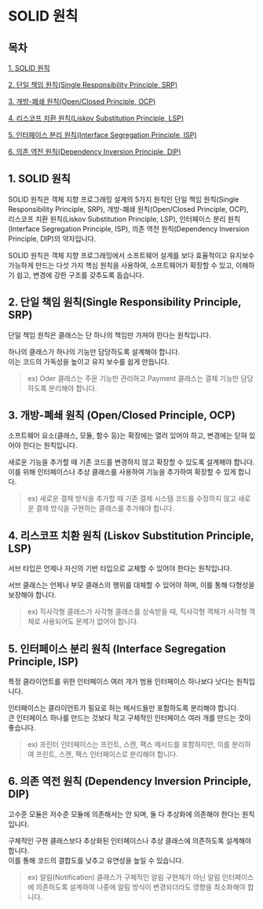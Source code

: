# SOLID 원칙

## 목차

[1. SOLID 원칙](#1-solid-원칙)

[2. 단일 책임 원칙(Single Responsibility Principle, SRP)](#2-단일-책임-원칙single-responsibility-principle-srp)

[3. 개방-폐쇄 원칙(Open/Closed Principle, OCP)](#3-개방-폐쇄-원칙-openclosed-principle-ocp)

[4. 리스코프 치환 원칙(Liskov Substitution Principle, LSP)](#4-리스코프-치환-원칙-liskov-substitution-principle-lsp)

[5. 인터페이스 분리 원칙(Interface Segregation Principle, ISP)](#5-인터페이스-분리-원칙-interface-segregation-principle-isp)

[6. 의존 역전 원칙(Dependency Inversion Principle, DIP)](#6-의존-역전-원칙-dependency-inversion-principle-dip)

## 1. SOLID 원칙

SOLID 원칙은 객체 지향 프로그래밍 설계의 5가지 원칙인 단일 책임 원칙(Single Responsibility Principle, SRP), 개방-폐쇄 원칙(Open/Closed Principle, OCP), 리스코프 치환 원칙(Liskov Substitution Principle, LSP), 인터페이스 분리 원칙(Interface Segregation Principle, ISP), 의존 역전 원칙(Dependency Inversion Principle, DIP)의 약자입니다.

SOLID 원칙은 객체 지향 프로그래밍에서 소프트웨어 설계를 보다 효율적이고 유지보수 가능하게 만드는 다섯 가지 핵심 원칙을 사용하여, 소프트웨어가 확장할 수 있고, 이해하기 쉽고, 변경에 강한 구조를 갖추도록 돕습니다.

## 2. 단일 책임 원칙(Single Responsibility Principle, SRP)

단일 책임 원칙은 클래스는 단 하나의 책임만 가져야 한다는 원칙입니다.

하나의 클래스가 하나의 기능만 담당하도록 설계해야 합니다.<br>
이는 코드의 가독성을 높이고 유지 보수를 쉽게 만듭니다.

> ex) Oder 클래스는 주문 기능만 관리하고 Payment 클래스는 결제 기능만 담당하도록 분리해야 합니다.

## 3. 개방-폐쇄 원칙 (Open/Closed Principle, OCP)

소프트웨어 요소(클래스, 모듈, 함수 등)는 확장에는 열려 있어야 하고, 변경에는 닫혀 있어야 한다는 원칙입니다.

새로운 기능을 추가할 때 기존 코드를 변경하지 않고 확장할 수 있도록 설계해야 합니다.<br>
이를 위해 인터페이스나 추상 클래스를 사용하여 기능을 추가하여 확장할 수 있게 합니다.

> ex) 새로운 결제 방식을 추가할 때 기존 결제 시스템 코드를 수정하지 않고 새로운 결제 방식을 구현하는 클래스를 추가해야 합니다.

## 4. 리스코프 치환 원칙 (Liskov Substitution Principle, LSP)

서브 타입은 언제나 자신의 기반 타입으로 교체할 수 있어야 한다는 원칙입니다.

서브 클래스는 언제나 부모 클래스의 행위를 대체할 수 있어야 하며, 이를 통해 다형성을 보장해야 합니다.

> ex) 직사각형 클래스가 사각형 클래스를 상속받을 때, 직사각형 객체가 사각형 객체로 사용되어도 문제가 없어야 합니다.

## 5. 인터페이스 분리 원칙 (Interface Segregation Principle, ISP)

특정 클라이언트를 위한 인터페이스 여러 개가 범용 인터페이스 하나보다 낫다는 원칙입니다.

인터페이스는 클라이언트가 필요로 하는 메서드들만 포함하도록 분리해야 합니다.<br>
큰 인터페이스 하나를 만드는 것보다 작고 구체적인 인터페이스 여러 개를 만드는 것이 좋습니다.

> ex) 프린터 인터페이스는 프린트, 스캔, 팩스 메서드를 포함하지만, 이를 분리하여 프린트, 스캔, 팩스 인터페이스로 분리해야 합니다.

## 6. 의존 역전 원칙 (Dependency Inversion Principle, DIP)

고수준 모듈은 저수준 모듈에 의존해서는 안 되며, 둘 다 추상화에 의존해야 한다는 원칙입니다.

구체적인 구현 클래스보다 추상화된 인터페이스나 추상 클래스에 의존하도록 설계해야 합니다.<br>
이를 통해 코드의 결합도를 낮추고 유연성을 높일 수 있습니다.

> ex) 알림(Notification) 클래스가 구체적인 알림 구현체가 아닌 알림 인터페이스에 의존하도록 설계하여 나중에 알림 방식이 변경되더라도 영향을 최소화해야 합니다.